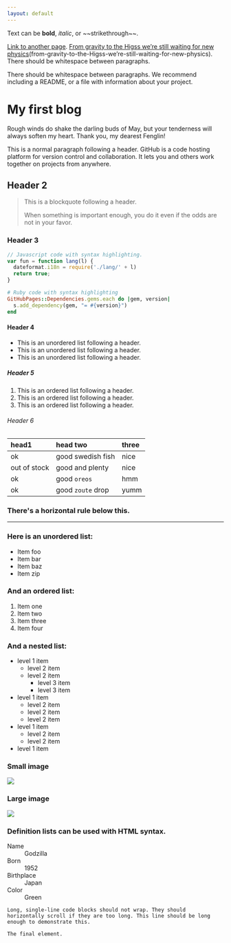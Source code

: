 ```yaml
---
layout: default
---
```


Text can be **bold**, _italic_, or \~\~strikethrough\~\~.

[Link to another page][1].
[From gravity to the Higss we’re still waiting for new physics]()(from-gravity-to-the-Higss-we’re-still-waiting-for-new-physics).
There should be whitespace between paragraphs.

There should be whitespace between paragraphs. We recommend including a README, or a file with information about your project.

# [][3]My first blog

Rough winds do shake the darling buds of May, but your tenderness will always soften my heart. Thank you, my dearest Fenglin!

This is a normal paragraph following a header. GitHub is a code hosting platform for version control and collaboration. It lets you and others work together on projects from anywhere.

## [][4]Header 2

> This is a blockquote following a header.
> 
> When something is important enough, you do it even if the odds are not in your favor.

### [][5]Header 3

```js
// Javascript code with syntax highlighting.
var fun = function lang(l) {
  dateformat.i18n = require('./lang/' + l)
  return true;
}
```

```ruby
# Ruby code with syntax highlighting
GitHubPages::Dependencies.gems.each do |gem, version|
  s.add_dependency(gem, "= #{version}")
end
```

#### [][6]Header 4

*   This is an unordered list following a header.
*   This is an unordered list following a header.
*   This is an unordered list following a header.

##### [][7]Header 5

1.  This is an ordered list following a header.
2.  This is an ordered list following a header.
3.  This is an ordered list following a header.

###### [][8]Header 6

| head1        | head two          | three |
|:-------------|:------------------|:------|
| ok           | good swedish fish | nice  |
| out of stock | good and plenty   | nice  |
| ok           | good `oreos`      | hmm   |
| ok           | good `zoute` drop | yumm  |

### There's a horizontal rule below this.

---- 

### Here is an unordered list:

*   Item foo
*   Item bar
*   Item baz
*   Item zip

### And an ordered list:

1.  Item one
1.  Item two
1.  Item three
1.  Item four

### And a nested list:

- level 1 item
  - level 2 item
  - level 2 item
	- level 3 item
	- level 3 item
- level 1 item
  - level 2 item
  - level 2 item
  - level 2 item
- level 1 item
  - level 2 item
  - level 2 item
- level 1 item

### Small image

![][image-1]

### Large image

![][image-2]


### Definition lists can be used with HTML syntax.

<dl>
<dt>Name</dt>
<dd>Godzilla</dd>
<dt>Born</dt>
<dd>1952</dd>
<dt>Birthplace</dt>
<dd>Japan</dd>
<dt>Color</dt>
<dd>Green</dd>
</dl>

```
Long, single-line code blocks should not wrap. They should horizontally scroll if they are too long. This line should be long enough to demonstrate this.
```

```
The final element.
```

[1]:	another-page
[3]:	#header-1
[4]:	#header-2
[5]:	#header-3
[6]:	#header-4
[7]:	#header-5
[8]:	#header-6

[image-1]:	https://assets-cdn.github.com/images/icons/emoji/octocat.png
[image-2]:	https://guides.github.com/activities/hello-world/branching.png